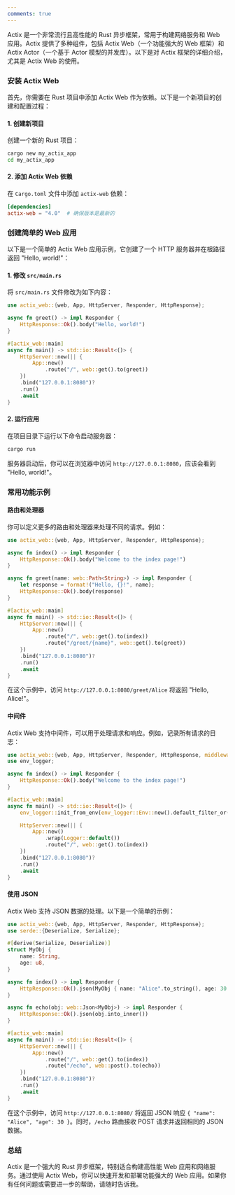```yaml
---
comments: true
---
```


Actix 是一个非常流行且高性能的 Rust 异步框架，常用于构建网络服务和 Web 应用。Actix 提供了多种组件，包括 Actix Web（一个功能强大的 Web 框架）和 Actix Actor（一个基于 Actor 模型的并发库）。以下是对 Actix 框架的详细介绍，尤其是 Actix Web 的使用。

### 安装 Actix Web

首先，你需要在 Rust 项目中添加 Actix Web 作为依赖。以下是一个新项目的创建和配置过程：

#### 1. 创建新项目

创建一个新的 Rust 项目：

```bash
cargo new my_actix_app
cd my_actix_app
```

#### 2. 添加 Actix Web 依赖

在 `Cargo.toml` 文件中添加 `actix-web` 依赖：

```toml
[dependencies]
actix-web = "4.0"  # 确保版本是最新的
```

### 创建简单的 Web 应用

以下是一个简单的 Actix Web 应用示例，它创建了一个 HTTP 服务器并在根路径返回 "Hello, world!"：

#### 1. 修改 `src/main.rs`

将 `src/main.rs` 文件修改为如下内容：

```rust
use actix_web::{web, App, HttpServer, Responder, HttpResponse};

async fn greet() -> impl Responder {
    HttpResponse::Ok().body("Hello, world!")
}

#[actix_web::main]
async fn main() -> std::io::Result<()> {
    HttpServer::new(|| {
        App::new()
            .route("/", web::get().to(greet))
    })
    .bind("127.0.0.1:8080")?
    .run()
    .await
}
```

#### 2. 运行应用

在项目目录下运行以下命令启动服务器：

```bash
cargo run
```

服务器启动后，你可以在浏览器中访问 `http://127.0.0.1:8080`，应该会看到 "Hello, world!"。

### 常用功能示例

#### 路由和处理器

你可以定义更多的路由和处理器来处理不同的请求。例如：

```rust
use actix_web::{web, App, HttpServer, Responder, HttpResponse};

async fn index() -> impl Responder {
    HttpResponse::Ok().body("Welcome to the index page!")
}

async fn greet(name: web::Path<String>) -> impl Responder {
    let response = format!("Hello, {}!", name);
    HttpResponse::Ok().body(response)
}

#[actix_web::main]
async fn main() -> std::io::Result<()> {
    HttpServer::new(|| {
        App::new()
            .route("/", web::get().to(index))
            .route("/greet/{name}", web::get().to(greet))
    })
    .bind("127.0.0.1:8080")?
    .run()
    .await
}
```

在这个示例中，访问 `http://127.0.0.1:8080/greet/Alice` 将返回 "Hello, Alice!"。

#### 中间件

Actix Web 支持中间件，可以用于处理请求和响应。例如，记录所有请求的日志：

```rust
use actix_web::{web, App, HttpServer, Responder, HttpResponse, middleware::Logger};
use env_logger;

async fn index() -> impl Responder {
    HttpResponse::Ok().body("Welcome to the index page!")
}

#[actix_web::main]
async fn main() -> std::io::Result<()> {
    env_logger::init_from_env(env_logger::Env::new().default_filter_or("info"));

    HttpServer::new(|| {
        App::new()
            .wrap(Logger::default())
            .route("/", web::get().to(index))
    })
    .bind("127.0.0.1:8080")?
    .run()
    .await
}
```

#### 使用 JSON

Actix Web 支持 JSON 数据的处理。以下是一个简单的示例：

```rust
use actix_web::{web, App, HttpServer, Responder, HttpResponse};
use serde::{Deserialize, Serialize};

#[derive(Serialize, Deserialize)]
struct MyObj {
    name: String,
    age: u8,
}

async fn index() -> impl Responder {
    HttpResponse::Ok().json(MyObj { name: "Alice".to_string(), age: 30 })
}

async fn echo(obj: web::Json<MyObj>) -> impl Responder {
    HttpResponse::Ok().json(obj.into_inner())
}

#[actix_web::main]
async fn main() -> std::io::Result<()> {
    HttpServer::new(|| {
        App::new()
            .route("/", web::get().to(index))
            .route("/echo", web::post().to(echo))
    })
    .bind("127.0.0.1:8080")?
    .run()
    .await
}
```

在这个示例中，访问 `http://127.0.0.1:8080/` 将返回 JSON 响应 `{ "name": "Alice", "age": 30 }`。同时，`/echo` 路由接收 POST 请求并返回相同的 JSON 数据。

### 总结

Actix 是一个强大的 Rust 异步框架，特别适合构建高性能 Web 应用和网络服务。通过使用 Actix Web，你可以快速开发和部署功能强大的 Web 应用。如果你有任何问题或需要进一步的帮助，请随时告诉我。